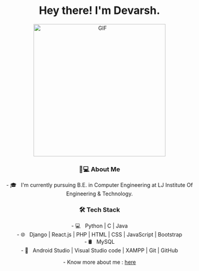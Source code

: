 <h1 align="center"> Hey there! I'm Devarsh. </h1>

<div align="center"><img alt="GIF" src="https://cdn.dribbble.com/users/570218/screenshots/2218178/minion_nokeyframerig_old-pc.gif" width="350"/></div>
<!--- https://media1.tenor.com/images/9fb771fb621c29b0a2eae945b5ceeeb3/tenor.gif --->


  
<div align="center"><h3> 👨💻 About Me </h3></div>

<div align="center">- 🎓 &nbsp; I'm currently pursuing B.E. in Computer Engineering at LJ Institute Of Engineering & Technology.</div>
 
<div align="center"><h3>🛠 Tech Stack</h3></div>
<div align="center">
- 💻 &nbsp; Python | C | Java</div>
<div align="center">- 🌐 &nbsp; Django | React.js | PHP | HTML | CSS | JavaScript | Bootstrap</div> 
<div align="center">- 🛢 &nbsp; MySQL</div>
<div align="center">- 🔧 &nbsp; Android Studio | Visual Studio code | XAMPP | Git | GitHub
</div>
<p align="center">- Know more about me : <a href="https://www.linkedin.com/in/devarsh-panchal-a33989283/">here</a></p> 
